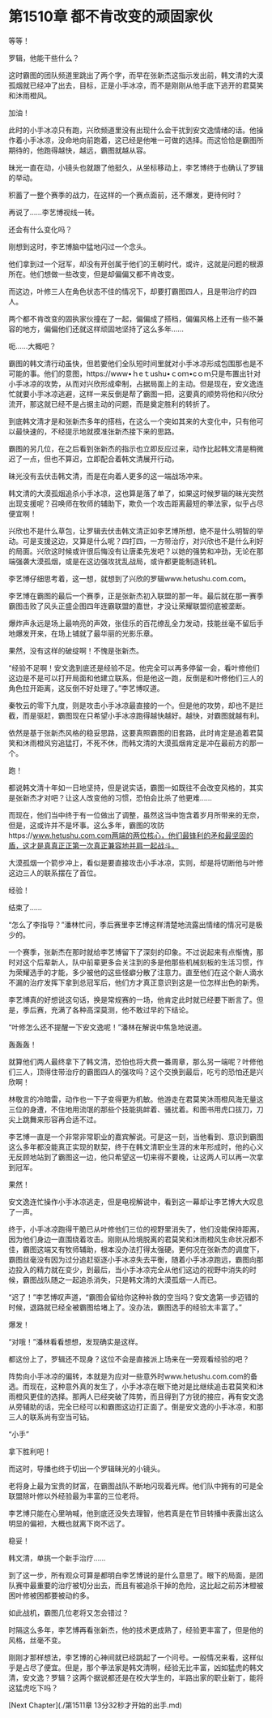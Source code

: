 # 第1510章 都不肯改变的顽固家伙

等等！

罗辑，他能干些什么？

这时霸图的团队频道里跳出了两个字，而早在张新杰这指示发出前，韩文清的大漠孤烟就已经冲了出去，目标，正是小手冰凉，而不是刚刚从他手底下逃开的君莫笑和沐雨橙风。

加油！

此时的小手冰凉只有跑，兴欣频道里没有出现什么会干扰到安文逸情绪的话。他操作着小手冰凉，没命地向前跑着，这已经是他唯一可做的选择。而这恰恰是霸图所期待的，他跑得越快，越远，霸图就越从容。

昧光一直在动，小镜头也就跟了他挺久，从坐标移动上，李艺博终于也确认了罗辑的举动。

积蓄了一整个赛季的战力，在这样的一个赛点面前，还不爆发，更待何时？

再说了……李艺博视线一转。

还会有什么变化吗？

刚想到这时，李艺博脑中猛地闪过一个念头。

他们拿到过一个冠军，却没有开创属于他们的王朝时代，或许，这就是问题的根源所在。他们想做一些改变，但是却偏偏又都不肯改变。

而这边，叶修三人在角色状态不佳的情况下，却要打霸图四人，且是带治疗的四人。

两个都不肯改变的固执家伙撞在了一起，偏偏成了搭档，偏偏风格上还有一些不兼容的地方，偏偏他们还就这样顽固地坚持了这么多年……

呃……大概吧？

霸图的韩文清行动虽快，但若要他们全队短时间里就对小手冰凉形成包围那也是不可能的事。他们的意图，https://www•ｈeｔushu•ｃoｍ•cｏｍ只是布置出针对小手冰凉的攻势，从而对兴欣形成牵制，占据局面上的主动。但是现在，安文逸连忙就要小手冰凉逃避，这样一来反倒是帮了霸图一把，这要真的顺势将他和兴欣分流开，那这就已经不是占据主动的问题，而是奠定胜利的转折了。

到底韩文清才是和张新杰多年的搭档，在这么一个突如其来的大变化中，只有他可以最快速的，不经提示地就摸准张新杰接下来的思路。

霸图的另几位，在之后看到张新杰的指示也立即反应过来，动作比起韩文清是稍微迟了一点，但也不算迟，立即配合着韩文清展开行动。

昧光没有去伏击韩文清，而是在向着人更多的这一端战场冲来。

韩文清的大漠孤烟追杀小手冰凉，这也算是落了单了，如果这时候罗辑的昧光突然出现支援呢？召唤师在牧师的辅助下，欺负一个攻击距离最短的拳法家，似乎占尽便宜啊！

兴欣也不是什么草包，让罗辑去伏击韩文清正如李艺博所想，绝不是什么明智的举动。可是支援这边，又算是什么呢？四打四，一方带治疗，对兴欣也不是什么利好的局面。兴欣这时候或许很后悔没有让唐柔先发吧？以她的强势和冲劲，无论在那端强袭大漠孤烟，或是在这边强攻扰乱战局，或许都更能制造转机。

李艺博仔细思考着，这一想，就想到了兴欣的罗辑www.hetushu.com.com。

李艺博在霸图的最后一个赛季，正是张新杰初入联盟的那一年。最后就在那一赛季霸图击败了风头正盛企图四年连霸联盟的嘉世，才没让荣耀联盟彻底被垄断。

爆炸声永远是场上最响亮的声效，张佳乐的百花缭乱全力发动，技能丝毫不留后手地爆发开来，在场上铺就了最华丽的光影乐章。

果然，没有这样的破绽啊！不愧是张新杰。

“经验不足啊！安文逸到底还是经验不足。他完全可以再多停留一会，看叶修他们这边是不是可以打开局面和他建立联系，但是他这一跑，反倒是和叶修他们三人的角色拉开距离，这反倒不好处理了。”李艺博叹道。

秦牧云的零下九度，则是攻击小手冰凉最直接的一个。但是他的攻势，却也不是拦截，而是驱赶，霸图现在只希望小手冰凉跑得越快越好。越快，对霸图就越有利。

依然是基于张新杰风格的稳妥思路，这要真照霸图的旧套路，此时肯定是追着君莫笑和沐雨橙风穷追猛打，不死不休，而韩文清的大漠孤烟肯定是冲在最前方的那一个。

跑！

都说韩文清十年如一日地坚持，但是说实话，霸图一如既往不会改变风格的，其实是张新杰才对吧？让这人改变他的习惯，恐怕会比杀了他更难……

而现在，他们当中终于有一位做出了调整，虽然这当中饱含着岁月所带来的无奈，但是，这或许并不是坏事。这么多年，霸图的攻防https://www.hetushu.com.com两端的两位核心，他们最锋利的矛和最坚固的盾，这才是真真正正第一次真正兼容地并肩一起战斗。

大漠孤烟一个箭步冲上，看似是要直接攻击小手冰凉，实则，却是将切断他与叶修这边三人的联系摆在了首位。

经验！

结束了……

“怎么了李指导？”潘林忙问，季后赛里李艺博这样清楚地流露出情绪的情况可是极少的。

一个赛季，张新杰在那时就给李艺博留下了深刻的印象。不过说起来有点惭愧，那时对这个后辈新人，队中前辈更多会关注到的多是他那些机械刻板的生活习惯，作为荣耀选手的才能，多少被他的这些怪癖分散了注意力。直至他们在这个新人滴水不漏的治疗发挥下拿到总冠军后，他们方才真正意识到这是一位怎样出色的新秀。

李艺博真的好想说这句话，换是常规赛的一场，他肯定此时就已经要下断言了。但是，季后赛，充满了各种高深莫测，他不敢过早的下结论。

“叶修怎么还不提醒一下安文逸呢！”潘林在解说中焦急地说道。

轰轰轰！

就算他们两人最终拿下了韩文清，恐怕也将大费一番周章，那么另一端呢？叶修他们三人，顶得住带治疗的霸图四人的强攻吗？这个交换到最后，吃亏的恐怕还是兴欣啊！

林敬言的冷暗雷，动作也一下子变得更为机敏。他游走在君莫笑沐雨橙风海无量这三位的身遭，不住地用流氓的那些个技能挑衅着、骚扰着。和图书用虎口拔刀，刀尖上跳舞来形容再合适不过。

李艺博一直是一个非常非常职业的嘉宾解说。可是这一刻，当他看到、意识到霸图这么多年都没能真正实现的默契，终于在韩文清职业生涯的末年形成时，他的心义无反顾地站到了霸图这一边，他只希望这一切来得不要晚，让这两人可以再一次拿到冠军。

果然！

安文逸连忙操作小手冰凉逃走，但是电视解说中，看到这一幕却让李艺博大大叹息了一声。

终于，小手冰凉跑得干脆已从叶修他们三位的视野里消失了，他们没能保持距离，因为他们身边一直围绕着攻击。刚刚从险境脱离的君莫笑和沐雨橙风生命状况都不佳，霸图这端又有牧师辅助，根本没办法打得太强硬。更何况在张新杰的调度下，霸图丝毫没有因为过分追赶驱逐小手冰凉失去平衡，随着小手冰凉跑远，霸图向那边投入的精力就在变少，到最后，当小手冰凉完全从他们这边的视野中消失的时候，霸图战队随之一起追杀消失，只是韩文清的大漠孤烟一人而已。

“迟了！”李艺博叹声道，“霸图会留给你这种补救的空当吗？安文逸第一步迈错的时候，退路就已经全被霸图给堵上了。没办法，霸图选手的经验太丰富了。”

爆发！

“对哦！”潘林看看想想，发现确实是这样。

都这份上了，罗辑还不现身？这位不会是直接派上场来在一旁观看经验的吧？

阵势向小手冰凉的偏转，本就是为应对一些意外时www.hetushu.com.com的备选。而现在，这种意外真的发生了，小手冰凉在眼下绝对是比继续追击君莫笑和沐雨橙风更佳的选择。那两人已经突破了阵势，而且得到了方锐的接应，再有安文逸从旁辅助的话，完全已经可以和霸图这边打正面了。倒是安文逸的小手冰凉，和那三人的联系尚有空当可钻。

“小手”

拿下胜利吧！

而这时，导播也终于切出一个罗辑昧光的小镜头。

老将身上最为宝贵的财富，在霸图战队不断地闪现着光辉。他们队中拥有的可是全联盟除叶修以外经验最为丰富的三位老将。

李艺博只能在心里呐喊，他到底还没失去理智，他若真是在节目转播中表露出这么明显的偏袒，大概也就离下岗不远了。

稳妥！

韩文清，单挑一个新手治疗……

到了这一步，所有观众可算是都明白李艺博说的是什么意思了。眼下的局面，是团队赛中最重要的治疗被切分出去，而且有被追杀干掉的危险，这比起之前苏沐橙被困叶修被困都要被动的多。

如此战机，霸图几位老将又怎会错过？

时隔这么多年，李艺博再看张新杰，他的技术更成熟了，经验更丰富了，但是他的风格，丝毫不变。

刚刚才那样想法，李艺博的心神间就已经跳起了一个问号。一般情况来看，这样似乎是占尽了便宜。但是，那个拳法家是韩文清啊，经验无比丰富，凶如猛虎的韩文清，安文逸？罗辑？这两个据说都还是在校大学生的，半路出家的职业新丁，能将这猛虎吃下吗？



[Next Chapter](./第1511章 13分32秒才开始的出手.md)